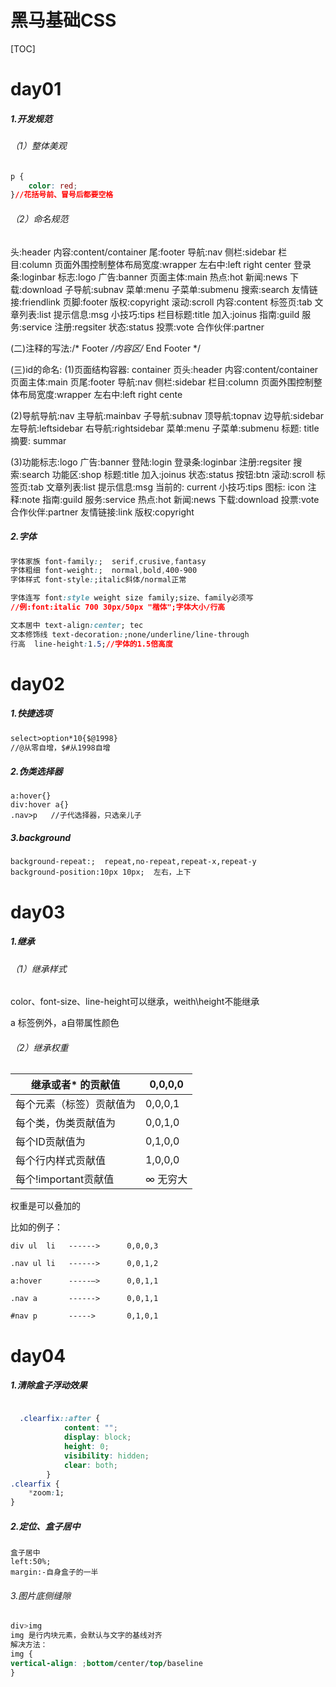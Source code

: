 # 黑马基础CSS

[TOC]

# day01

##### 1.开发规范

###### （1）整体美观

```css
p {
	color: red;
}//花括号前、冒号后都要空格

```

###### （2）命名规范

头:header	内容:content/container	尾:footer	导航:nav	侧栏:sidebar		栏目:column	页面外围控制整体布局宽度:wrapper										左右中:left right center	登录条:loginbar	标志:logo	广告:banner				页面主体:main	热点:hot	新闻:news	下载:download	子导航:subnav	菜单:menu	子菜单:submenu	搜索:search	友情链接:friendlink				页脚:footer	版权:copyright	滚动:scroll	内容:content	标签页:tab			文章列表:list	提示信息:msg	小技巧:tips	栏目标题:title	加入:joinus	指南:guild	服务:service	注册:regsiter	状态:status	投票:vote				合作伙伴:partner

(二)注释的写法:/* Footer */内容区/* End Footer */

(三)id的命名:
(1)页面结构容器: container	页头:header	内容:content/container				页面主体:main	页尾:footer	导航:nav	侧栏:sidebar	栏目:column			页面外围控制整体布局宽度:wrapper	左右中:left right cente

(2)导航导航:nav	主导航:mainbav	子导航:subnav	顶导航:topnav			边导航:sidebar	左导航:leftsidebar	右导航:rightsidebar	菜单:menu			子菜单:submenu	标题: title	摘要: summar

(3)功能标志:logo	广告:banner	登陆:login	登录条:loginbar						注册:regsiter	搜索:search	功能区:shop	标题:title	加入:joinus				状态:status	按钮:btn	滚动:scroll	标签页:tab	文章列表:list					提示信息:msg	当前的: current	小技巧:tips	图标: icon	注释:note		指南:guild	服务:service	热点:hot	新闻:news	下载:download				投票:vote	合作伙伴:partner	友情链接:link	版权:copyright

##### 2.字体

```css
字体家族 font-family:;	serif,crusive,fantasy
字体粗细 font-weight:;	normal,bold,400-900
字体样式 font-style:;italic斜体/normal正常

字体连写 font:style weight size family;size、family必须写
//例:font:italic 700 30px/50px "楷体";字体大小/行高

文本居中 text-align:center; tec
文本修饰线 text-decoration:;none/underline/line-through
行高	line-height:1.5;//字体的1.5倍高度
```

# day02

##### 1.快捷选项

```html
select>option*10{$@1998}
//@从零自增，$#从1998自增
```

##### 2.伪类选择器

```
a:hover{}
div:hover a{}
.nav>p   //子代选择器，只选亲儿子
```

##### 3.background

```
background-repeat:;  repeat,no-repeat,repeat-x,repeat-y
background-position:10px 10px;  左右，上下
```

# day03

##### 1.继承

###### （1）继承样式

color、font-size、line-height可以继承，weith\height不能继承

a 标签例外，a自带属性颜色

###### （2）继承权重

| 继承或者* 的贡献值       | 0,0,0,0  |
| ------------------------ | -------- |
| 每个元素（标签）贡献值为 | 0,0,0,1  |
| 每个类，伪类贡献值为     | 0,0,1,0  |
| 每个ID贡献值为           | 0,1,0,0  |
| 每个行内样式贡献值       | 1,0,0,0  |
| 每个!important贡献值     | ∞ 无穷大 |

权重是可以叠加的

 比如的例子：

```
div ul  li   ------>      0,0,0,3

.nav ul li   ------>      0,0,1,2

a:hover      -----—>      0,0,1,1

.nav a       ------>      0,0,1,1   

#nav p       ----->       0,1,0,1
```

# day04

##### 1.清除盒子浮动效果

```css

  .clearfix::after {
            content: "";
            display: block;
            height: 0;
            visibility: hidden;
            clear: both;
        }
.clearfix {
    *zoom:1;
}
```

##### 2.定位、盒子居中

```
盒子居中
left:50%;
margin:-自身盒子的一半
```

###### 3.图片底侧缝隙

```css
div>img
img 是行内块元素，会默认与文字的基线对齐
解决方法：
img {
vertical-align: ;bottom/center/top/baseline
}
```

